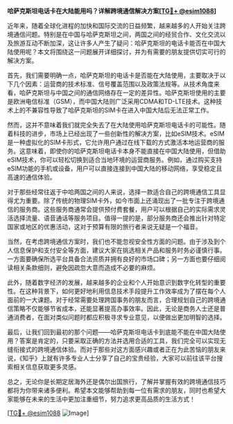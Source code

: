 **哈萨克斯坦电话卡在大陆能用吗？详解跨境通信解决方案[[TG💪+ @esim1088](https://t.me/s/esim1088)]**

近年来，随着全球化进程的加快和国际交流的日益频繁，越来越多的人开始关注跨境通信问题。特别是在中国与哈萨克斯坦之间，两国之间的经贸合作、文化交流以及旅游互动不断加深，这让许多人产生了疑问：哈萨克斯坦的电话卡能否在中国大陆使用呢？本文将围绕这一问题展开详细探讨，并为有需要的朋友提供切实可行的解决方案。

首先，我们需要明确一点，哈萨克斯坦的电话卡是否能在大陆使用，主要取决于以下几个因素：运营商的技术标准、信号覆盖范围以及政策法规等。从技术角度来看，哈萨克斯坦与中国之间的通信网络存在一定的差异性。哈萨克斯坦使用的主要是欧洲电信标准（GSM），而中国大陆则广泛采用CDMA和TD-LTE技术。这种技术上的不兼容性导致了哈萨克斯坦的SIM卡在进入中国大陆后无法正常工作。

然而，这并不意味着我们就完全失去了在大陆使用哈萨克斯坦电话卡的可能性。随着科技的进步，市场上已经出现了一些创新性的解决方案，比如eSIM技术。eSIM是一种虚拟化的SIM卡形式，它允许用户通过在线下载的方式激活本地运营商的服务。这意味着，即使你的哈萨克斯坦电话卡本身不能直接在中国大陆使用，但借助eSIM技术，你可以轻松切换到适合当地环境的运营商服务。例如，通过购买支持eSIM功能的手机或设备，用户可以直接连接到中国大陆的移动网络，享受稳定且高速的通信体验。

对于那些经常往返于中哈两国之间的人来说，选择一款适合自己的跨境通信工具显得尤为重要。除了传统的物理SIM卡外，如今市面上还涌现出了一批专注于跨境通信的服务商。这些服务商通常会提供预付费套餐，用户可以根据自己的实际需求灵活选择流量、语音通话等服务项目。值得一提的是，部分服务商还会推出针对特定国家或地区的优惠活动，这对于预算有限的旅行者来说无疑是一个福音。

当然，在考虑跨境通信方案时，我们也不能忽视安全性方面的问题。由于涉及到个人信息保护和支付安全等方面，建议大家在挑选相关产品和服务时务必谨慎行事。一方面要确保所选平台具备合法资质并拥有良好的市场口碑；另一方面也要仔细阅读相关条款细则，避免因疏忽大意而造成不必要的麻烦。

此外，随着数字经济的发展，越来越多的企业和个人开始意识到数字化转型的重要性。在这种背景下，如何更好地利用信息技术手段提升工作效率成为了摆在每个人面前的一大课题。对于经常需要处理跨国事务的朋友而言，合理规划自己的跨境通信策略不仅能够节省成本，还能显著提高办事效率。因此，无论是商务人士还是普通消费者，在面对类似问题时都应积极寻求专业意见，以便做出更加明智的选择。

最后，让我们回到最初的那个问题——哈萨克斯坦电话卡到底能不能在中国大陆使用？答案是肯定的，只要采取正确的方法并选用合适的工具，我们完全可以实现无缝衔接式的跨境通信体验。而对于那些对这方面感兴趣或者正在为此苦恼的朋友来说，《知乎》上就有许多专业人士分享了自己的宝贵经验，大家可以前往该平台搜索相关信息获取更多灵感。

总之，无论你是长期定居海外还是偶尔出国旅行，了解并掌握有效的跨境通信技巧都将为你带来诸多便利。希望本文能够帮助到每一位有需求的朋友，同时也希望大家能够在未来的生活中更加注重细节，努力追求更高品质的生活方式！

[[TG💪+ @esim1088](https://t.me/s/esim1088) ![Image](https://i.postimg.cc/4NQfJmqS/Snipaste-2025-05-13-00-14-12.png)]